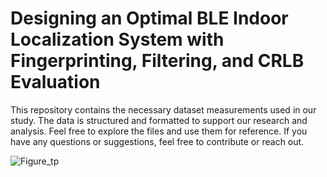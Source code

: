 # Designing an Optimal BLE Indoor Localization System with Fingerprinting, Filtering, and CRLB Evaluation


This repository contains the necessary dataset measurements used in our study. The data is structured and formatted to support our research and analysis.
Feel free to explore the files and use them for reference. If you have any questions or suggestions, feel free to contribute or reach out.

![Figure_tp](https://github.com/user-attachments/assets/6156ae69-1294-4c07-b013-99c89e8a3dfd)
